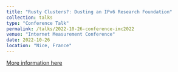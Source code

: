 ```yaml
---
title: "Rusty Clusters?: Dusting an IPv6 Research Foundation"
collection: talks
type: "Conference Talk"
permalink: /talks/2022-10-26-conference-imc2022
venue: "Internet Measurement Conference"
date: 2022-10-26
location: "Nice, France"
---
```


[More information here](https://dl.acm.org/doi/10.1145/3517745.3561440)
